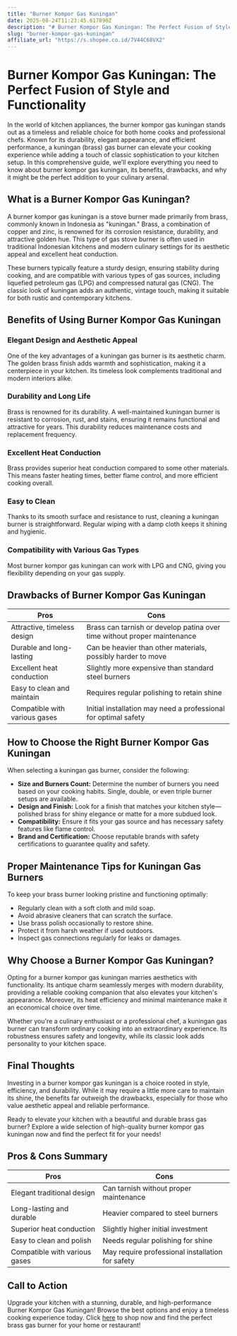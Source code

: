 ```yaml
---
title: "Burner Kompor Gas Kuningan"
date: 2025-08-24T11:23:45.617890Z
description: "# Burner Kompor Gas Kuningan: The Perfect Fusion of Style and Functionality..."
slug: "burner-kompor-gas-kuningan"
affiliate_url: "https://s.shopee.co.id/7V44C68VX2"
---
```

# Burner Kompor Gas Kuningan: The Perfect Fusion of Style and Functionality

In the world of kitchen appliances, the burner kompor gas kuningan stands out as a timeless and reliable choice for both home cooks and professional chefs. Known for its durability, elegant appearance, and efficient performance, a kuningan (brass) gas burner can elevate your cooking experience while adding a touch of classic sophistication to your kitchen setup. In this comprehensive guide, we’ll explore everything you need to know about burner kompor gas kuningan, its benefits, drawbacks, and why it might be the perfect addition to your culinary arsenal.

## What is a Burner Kompor Gas Kuningan?

A burner kompor gas kuningan is a stove burner made primarily from brass, commonly known in Indonesia as "kuningan." Brass, a combination of copper and zinc, is renowned for its corrosion resistance, durability, and attractive golden hue. This type of gas stove burner is often used in traditional Indonesian kitchens and modern culinary settings for its aesthetic appeal and excellent heat conduction.

These burners typically feature a sturdy design, ensuring stability during cooking, and are compatible with various types of gas sources, including liquefied petroleum gas (LPG) and compressed natural gas (CNG). The classic look of kuningan adds an authentic, vintage touch, making it suitable for both rustic and contemporary kitchens.

## Benefits of Using Burner Kompor Gas Kuningan

### Elegant Design and Aesthetic Appeal

One of the key advantages of a kuningan gas burner is its aesthetic charm. The golden brass finish adds warmth and sophistication, making it a centerpiece in your kitchen. Its timeless look complements traditional and modern interiors alike.

### Durability and Long Life

Brass is renowned for its durability. A well-maintained kuningan burner is resistant to corrosion, rust, and stains, ensuring it remains functional and attractive for years. This durability reduces maintenance costs and replacement frequency.

### Excellent Heat Conduction

Brass provides superior heat conduction compared to some other materials. This means faster heating times, better flame control, and more efficient cooking overall.

### Easy to Clean

Thanks to its smooth surface and resistance to rust, cleaning a kuningan burner is straightforward. Regular wiping with a damp cloth keeps it shining and hygienic.

### Compatibility with Various Gas Types

Most burner kompor gas kuningan can work with LPG and CNG, giving you flexibility depending on your gas supply.

## Drawbacks of Burner Kompor Gas Kuningan

| Pros                          | Cons                                            |
|-------------------------------|-------------------------------------------------|
| Attractive, timeless design  | Brass can tarnish or develop patina over time without proper maintenance |
| Durable and long-lasting    | Can be heavier than other materials, possibly harder to move |
| Excellent heat conduction   | Slightly more expensive than standard steel burners |
| Easy to clean and maintain   | Requires regular polishing to retain shine     |
| Compatible with various gases | Initial installation may need a professional for optimal safety |

## How to Choose the Right Burner Kompor Gas Kuningan

When selecting a kuningan gas burner, consider the following:

- **Size and Burners Count:** Determine the number of burners you need based on your cooking habits. Single, double, or even triple burner setups are available.
- **Design and Finish:** Look for a finish that matches your kitchen style—polished brass for shiny elegance or matte for a more subdued look.
- **Compatibility:** Ensure it fits your gas source and has necessary safety features like flame control.
- **Brand and Certification:** Choose reputable brands with safety certifications to guarantee quality and safety.

## Proper Maintenance Tips for Kuningan Gas Burners

To keep your brass burner looking pristine and functioning optimally:

- Regularly clean with a soft cloth and mild soap.
- Avoid abrasive cleaners that can scratch the surface.
- Use brass polish occasionally to restore shine.
- Protect it from harsh weather if used outdoors.
- Inspect gas connections regularly for leaks or damages.

## Why Choose a Burner Kompor Gas Kuningan?

Opting for a burner kompor gas kuningan marries aesthetics with functionality. Its antique charm seamlessly merges with modern durability, providing a reliable cooking companion that also elevates your kitchen's appearance. Moreover, its heat efficiency and minimal maintenance make it an economical choice over time.

Whether you're a culinary enthusiast or a professional chef, a kuningan gas burner can transform ordinary cooking into an extraordinary experience. Its robustness ensures safety and longevity, while its classic look adds personality to your kitchen space.

## Final Thoughts

Investing in a burner kompor gas kuningan is a choice rooted in style, efficiency, and durability. While it may require a little more care to maintain its shine, the benefits far outweigh the drawbacks, especially for those who value aesthetic appeal and reliable performance.

Ready to elevate your kitchen with a beautiful and durable brass gas burner? Explore a wide selection of high-quality burner kompor gas kuningan now and find the perfect fit for your needs!

## Pros & Cons Summary

| Pros                          | Cons                                            |
|-------------------------------|-------------------------------------------------|
| Elegant traditional design  | Can tarnish without proper maintenance        |
| Long-lasting and durable    | Heavier compared to steel burners             |
| Superior heat conduction    | Slightly higher initial investment            |
| Easy to clean and polish    | Needs regular polishing for shine             |
| Compatible with various gases | May require professional installation for safety |

## Call to Action

Upgrade your kitchen with a stunning, durable, and high-performance Burner Kompor Gas Kuningan! Browse the best options and enjoy a timeless cooking experience today. Click [here](https://s.shopee.co.id/7V44C68VX2) to shop now and find the perfect brass gas burner for your home or restaurant!